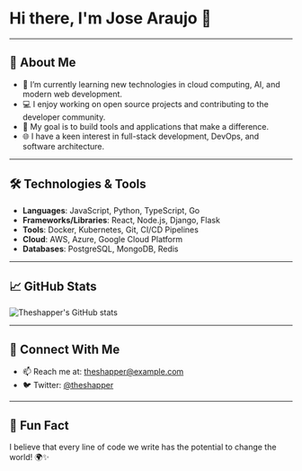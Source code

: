 # Hi there, I'm Jose Araujo 👋

---

## 🚀 About Me

- 🌱 I’m currently learning new technologies in cloud computing, AI, and modern web development.
- 💻 I enjoy working on open source projects and contributing to the developer community.
- 🎯 My goal is to build tools and applications that make a difference.
- 🌐 I have a keen interest in full-stack development, DevOps, and software architecture.

---

## 🛠️ Technologies & Tools

- **Languages**: JavaScript, Python, TypeScript, Go
- **Frameworks/Libraries**: React, Node.js, Django, Flask
- **Tools**: Docker, Kubernetes, Git, CI/CD Pipelines
- **Cloud**: AWS, Azure, Google Cloud Platform
- **Databases**: PostgreSQL, MongoDB, Redis

---

## 📈 GitHub Stats

![Theshapper's GitHub stats](https://github-readme-stats.vercel.app/api?username=theshapper&show_icons=true&theme=radical)

---

## 🤝 Connect With Me

- 📫 Reach me at: [theshapper@example.com](mailto:theshapper@example.com)
- 🐦 Twitter: [@theshapper](https://twitter.com/theshapper)

---

## 🌟 Fun Fact

I believe that every line of code we write has the potential to change the world! 🌍✨
